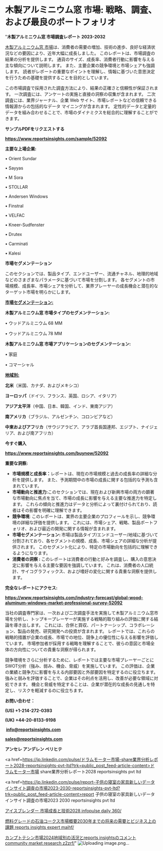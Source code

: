 # 木製アルミニウム窓 市場: 戦略、調査、および最良のポートフォリオ

"<strong>木製アルミニウム窓 市場調査レポート 2023-2032</strong>

<a href=https://www.reportsinsights.com/sample/52092>木製アルミニウム窓 市場</a>は、消費者の需要の増加、技術の進歩、良好な経済状況などの要因により、近年大幅に成長しました。 このレポートは、市場調査の結果の分析を提供します。 通貨のサイズ、成長率、消費者行動に影響を与える主な傾向について説明します。 また、主要企業の競争環境と市場シェアも強調します。 読者がレポートの重要なポイントを理解し、情報に基づいた意思決定を行うための基礎を提供することを目的としています。

この市場調査で採用された調査方法により、結果の正確さと信頼性が保証されます。 一次調査には、アンケートの実施と直接の洞察の収集が含まれます。 二次調査には、業界ジャーナル、企業 Web サイト、市場レポートなどの信頼できる情報源からの包括的なデータ マイニングが含まれます。 定性的データと定量的データを組み合わせることで、市場のダイナミクスを総合的に理解することができます。

<strong><b>サンプルPDFをリクエストする</b></strong>

<a href=https://www.reportsinsights.com/sample/52092><strong><u>https://www.reportsinsights.com/sample/52092</u></strong></a>

<strong>主要な上場企業:</strong>

• Orient Sundar

• Sayyas

• M Sora

• STOLLAR

• Andersen Windows

• Finstral

• VELFAC

• Kneer-Sudfenster

• Drutex

• Carminati

• Kalesi

<strong>市場セグメンテーション</strong>

このセクションでは、製品タイプ、エンドユーザー、流通チャネル、地理的地域などのさまざまなパラメータに基づいて市場を分割します。 各セグメントの市場規模、成長率、市場シェアを分析して、業界プレーヤーの成長機会と潜在的なターゲット市場を明らかにします。

<strong><u>市場セグメンテーション</u></strong><strong><u>:</u></strong>

<strong>木製アルミニウム窓 市場タイプのセグメンテーション:</strong>

• ウッドアルミニウム 68 MM

• ウッドアルミニウム 78 MM

<strong>木製アルミニウム窓 市場アプリケーションのセグメンテーション:</strong>

• 家庭

• コマーシャル

<strong><u>地域別</u></strong><strong><u>:</u></strong>

<strong>北米</strong>（米国、カナダ、およびメキシコ）

<strong>ヨーロッパ</strong>（ドイツ、フランス、英国、ロシア、イタリア）

<strong>アジア太平洋</strong>（中国、日本、韓国、インド、東南アジア）

<strong>南アメリカ</strong>（ブラジル、アルゼンチン、コロンビアなど）

<strong>中東およびアフリカ</strong>（サウジアラビア、アラブ首長国連邦、エジプト、ナイジェリア、および南アフリカ）

<strong>今すぐ購入</strong>

<a href=https://www.reportsinsights.com/buynow/52092><strong><u>https://www.reportsinsights.com/buynow/52092</u></strong></a>

<strong>重要な洞察:</strong>
<ul>
  <li><strong>市場規模と成長率：</strong>レポートは、現在の市場規模と過去の成長率の詳細な分析を提供します。 また、予測期間中の市場の成長に関する包括的な予測も含まれています。</li>
  <li><strong>市場動向と推進力:</strong>このセクションでは、現在および新興市場の両方の顕著な市場動向に焦点を当て、市場の成長に影響を与える主要な推進力を特定します。 これらの傾向と推進力はデータと分析によって裏付けられており、読者はその影響を明確に理解できます。</li>
  <li><strong>競争環境</strong>: このレポートは、業界の主要企業のプロフィールを示し、競争環境の詳細な評価を提供します。 これには、市場シェア、戦略、製品ポートフォリオ、および最近の開発に関する情報が含まれます。</li>
  <li><strong>市場セグメンテーション: </strong>市場は製品タイプ/エンドユーザー/地域に基づいて分割されており、各セグメントの規模、成長、市場シェアの詳細な分析が提供されます。 このセグメント化により、特定の市場動向を包括的に理解できるようになります。</li>
  <li><strong>消費者の洞察 : </strong>このレポートは消費者の行動と好みを調査し、購入の意思決定に影響を与える主要な要因を強調しています。 これは、消費者の人口統計、サイコグラフィックス、および嗜好の変化に関する貴重な洞察を提供します。</li>
</ul>
<strong>完全なレポートにアクセス:</strong>

<a href=https://www.reportsinsights.com/industry-forecast/global-wood-aluminum-windows-market-professional-survey-52092><strong><u><b>https://www.reportsinsights.com/industry-forecast/global-wood-aluminum-windows-market-professional-survey-52092</b></u></strong></a>

当社の調査専門家は、一次および二次調査手法を実施して木製アルミニウム窓市場を分析し、トップキープレーヤーが実施する戦略的取り組みの評価に関する結論を導き出します。 これには、合併と買収、パートナーシップ、コラボレーション、製品の発売、研究開発への投資が含まれます。 レポートでは、これらの戦略的措置が企業の成長、市場での地位、競争上の優位性に与える影響を評価しています。 市場参加者が採用する戦略を理解することで、彼らの意図と市場全体の方向性についての貴重な洞察が得られます。

競争環境をさらに分析するために、レポートでは主要な市場プレーヤーごとにSWOT分析（強み、弱み、機会、脅威）を実施しています。 この評価は、企業の業績と競争力に影響を与える内部要因と外部要因を特定するのに役立ちます。 強みと弱みを評価することで、企業はその利点を活用し、改善が必要な領域に対処できます。 機会と脅威を特定することは、企業が潜在的な成長の見通しを特定し、リスクを軽減するのに役立ちます。

<strong>お問い合わせ：</strong>

<strong>(US) +1-214-272-0393</strong>

<strong>(UK) +44-20-8133-9198</strong>

<strong> </strong><a href=info@reportsinsights.com><strong><u>info@reportsinsights.com</u></strong></a>

<a href=sales@reportsinsights.com><strong><u>sales@reportsinsights.com</u></strong></a>

<strong>アンセレ アンデレン ベリヒテ</strong>

<a href=https://jp.linkedin.com/pulse/ドラムモーター市場-share業界分析レポート2028-reportsinsights-pvt-ltd?trk=public_post_feed-article-content>ドラムモーター市場 share業界分析レポート2028 reportsinsights pvt ltd</a>

<a href=https://jp.linkedin.com/pulse/report-子供の寝室の家具新しいデータインサイト調査の市場2023-2030-reportsinsights-pvt-ltd?trk=public_post_feed-article-content>report 子供の寝室の家具新しいデータインサイト調査の市場2023 2030 reportsinsights pvt ltd</a>

<a href=https://www.linkedin.com/pulse/アイスブレンダー-市場成長と技術2028-infopulse-daily-360/>アイスブレンダー 市場成長と技術2028 infopulse daily 360/</a>

<a href=https://www.linkedin.com/pulse/燃料グレードの石油コークス市場概要2030年までの将来の需要とビジネス上の課題-reports-insights-expert-maihf/>燃料グレードの石油コークス市場概要2030年までの将来の需要とビジネス上の課題 reports insights expert maihf/</a>

<a href=https://www.linkedin.com/pulse/カンプトテシン市場2024地域別の活況とreports-insightsのコメント-community-market-research-z2zrf/>カンプトテシン市場2024地域別の活況とreports insightsのコメント community market research z2zrf/</a>"
![Uploading image.png…]()
